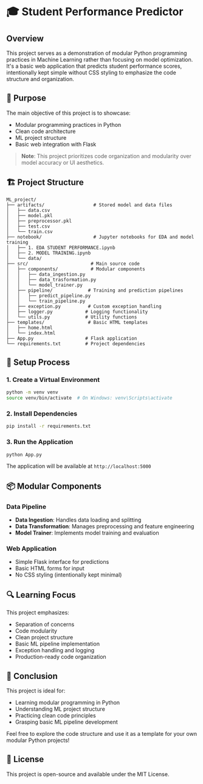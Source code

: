 # 🎓 Student Performance Predictor

## Overview

This project serves as a demonstration of modular Python programming practices in Machine Learning rather than focusing on model optimization. It's a basic web application that predicts student performance scores, intentionally kept simple without CSS styling to emphasize the code structure and organization.

## 🎯 Purpose

The main objective of this project is to showcase:

- Modular programming practices in Python
- Clean code architecture
- ML project structure
- Basic web integration with Flask

> **Note**: This project prioritizes code organization and modularity over model accuracy or UI aesthetics.

## 🏗️ Project Structure

```
ML_project/
├── artifacts/                  # Stored model and data files
│   ├── data.csv
│   ├── model.pkl
│   ├── preprocessor.pkl
│   ├── test.csv
│   └── train.csv
├── notebook/                   # Jupyter notebooks for EDA and model training
│   ├── 1. EDA STUDENT PERFORMANCE.ipynb
│   ├── 2. MODEL TRAINING.ipynb
│   └── data/
├── src/                       # Main source code
│   ├── components/            # Modular components
│   │   ├── data_ingestion.py
│   │   ├── data_trasformation.py
│   │   └── model_trainer.py
│   ├── pipeline/             # Training and prediction pipelines
│   │   ├── predict_pipeline.py
│   │   └── train_pipeline.py
│   ├── exception.py          # Custom exception handling
│   ├── logger.py            # Logging functionality
│   └── utils.py             # Utility functions
├── templates/                # Basic HTML templates
│   ├── home.html
│   └── index.html
├── App.py                   # Flask application
└── requirements.txt         # Project dependencies
```

## 🚀 Setup Process

### 1. Create a Virtual Environment

```bash
python -m venv venv
source venv/bin/activate  # On Windows: venv\Scripts\activate
```

### 2. Install Dependencies

```bash
pip install -r requirements.txt
```

### 3. Run the Application

```bash
python App.py
```

The application will be available at `http://localhost:5000`

## 📦 Modular Components

### Data Pipeline

- **Data Ingestion**: Handles data loading and splitting
- **Data Transformation**: Manages preprocessing and feature engineering
- **Model Trainer**: Implements model training and evaluation

### Web Application

- Simple Flask interface for predictions
- Basic HTML forms for input
- No CSS styling (intentionally kept minimal)

## 🔍 Learning Focus

This project emphasizes:

- Separation of concerns
- Code modularity
- Clean project structure
- Basic ML pipeline implementation
- Exception handling and logging
- Production-ready code organization

## 🎈 Conclusion

This project is ideal for:

- Learning modular programming in Python
- Understanding ML project structure
- Practicing clean code principles
- Grasping basic ML pipeline development

Feel free to explore the code structure and use it as a template for your own modular Python projects!

## 📝 License

This project is open-source and available under the MIT License.